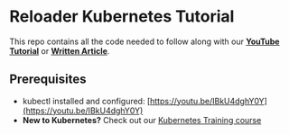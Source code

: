 # Reloader Kubernetes Tutorial

This repo contains all the code needed to follow along with our **[YouTube Tutorial]()** or **[Written Article](https://kubernetestraining.io/blog/reloader-kubernetes-hot-reload-configmaps-secrets)**.

## Prerequisites

- kubectl installed and configured: [https://youtu.be/IBkU4dghY0Y](https://youtu.be/IBkU4dghY0Y)
- **New to Kubernetes?** Check out our [Kubernetes Training course](https://kubernetestraining.io/)

